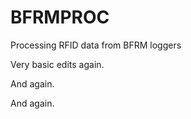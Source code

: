 # BFRMPROC
Processing RFID data from BFRM loggers

Very basic edits again.

And again.

And again.

